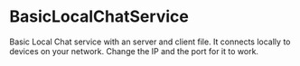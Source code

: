 # BasicLocalChatService
Basic Local Chat service with an server and client file. It connects locally to devices on your network. Change the IP and the port for it to work.
